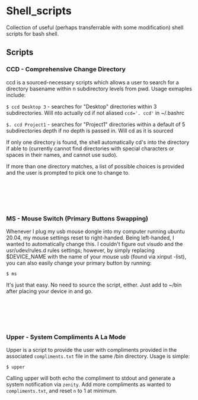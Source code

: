 # Shell_scripts
Collection of useful (perhaps transferrable with some modification) shell scripts for bash shell.

## Scripts

### CCD - Comprehensive Change Directory
ccd is a sourced-necessary scripts which allows a user to search for a directory basename within n subdirectory levels from pwd. Usage exmaples include:

`$ ccd Desktop 3`  - searches for "Desktop" directories within 3 subdirectories. Will nto actually cd if not aliased `ccd='. ccd'` in ~/.bashrc

`$. ccd Project1`   - searches for "Project1" directories within a default of 5 subdirectories depth if no depth is passed in. Will cd as it is sourced

If only one directory is found, the shell automatically cd's into the directory if able to (currently cannot find directories with special characters or spaces in their names, and cannot use sudo).

If more than one directory matches, a list of possible choices is provided and the user is prompted to pick one to change to.

<br></br>
<br></br>


### MS - Mouse Switch (Primary Buttons Swapping)
Whenever I plug my usb mouse dongle into my computer running ubuntu 20.04, my mouse settings reset to right-handed. Being left-handed, I wanted to automatically change this. I couldn't figure out visudo and the usr/udev/rules.d rules settings; however, by simply replacing $DEVICE_NAME with the name of your mouse usb (found via xinput -list), you can also easily change your primary button by running:

`$ ms`

It's just that easy. No need to source the script, either. Just add to ~/bin after placing your device in and go.

<br></br>
<br></br>


### Upper - System Compliments A La Mode
Upper is a script to provide the user with compliments provided in the associated `compliments.txt` file in the same /bin directory. Usage is simple:

`$ upper`

Calling upper will both echo the compliment to stdout and generate a system notification via `zenity`. Add more compliments as wanted to `compliments.txt`, and reset `n` to 1 at minimum.
